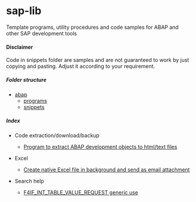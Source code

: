 
# sap-lib
Template programs, utility procedures and code samples for ABAP and other SAP development tools

#### Disclaimer
Code in snippets folder are samples and are not guaranteed to work by just copying and pasting. Adjust it according to your requirement.

##### Folder structure
- [abap](abap/)
  - [programs](abap/programs/)
  - [snippets](abap/snippets/)

##### Index
- Code extraction/download/backup
  - [Program to extract ABAP development objects to html/text files](abap/programs/ydtp_mass_download.abap)
  
- Excel
  - [Create native Excel file in background and send as email attachment](abap/snippets/create-excel-bg-and-send-mail.abap)

- Search help
  - [F4IF_INT_TABLE_VALUE_REQUEST generic use](abap/snippets/F4IF_INT_TABLE_VALUE_REQUEST.abap)
